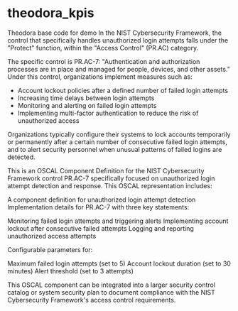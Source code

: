 # theodora_kpis
Theodora base code for demo
In the NIST Cybersecurity Framework, the control that specifically handles unauthorized login attempts falls under the "Protect" function, within the "Access Control" (PR.AC) category.

The specific control is PR.AC-7: "Authentication and authorization processes are in place and managed for people, devices, and other assets." Under this control, organizations implement measures such as:

- Account lockout policies after a defined number of failed login attempts
- Increasing time delays between login attempts
- Monitoring and alerting on failed login attempts
- Implementing multi-factor authentication to reduce the risk of unauthorized access

Organizations typically configure their systems to lock accounts temporarily or permanently after a certain number of consecutive failed login attempts, and to alert security personnel when unusual patterns of failed logins are detected.

This is an OSCAL Component Definition for the NIST Cybersecurity Framework control PR.AC-7 specifically focused on unauthorized login attempt detection and response.
This OSCAL representation includes:

A component definition for unauthorized login attempt detection
Implementation details for PR.AC-7 with three key statements:

Monitoring failed login attempts and triggering alerts
Implementing account lockout after consecutive failed attempts
Logging and reporting unauthorized access attempts


Configurable parameters for:

Maximum failed login attempts (set to 5)
Account lockout duration (set to 30 minutes)
Alert threshold (set to 3 attempts)



This OSCAL component can be integrated into a larger security control catalog or system security plan to document compliance with the NIST Cybersecurity Framework's access control requirements.
